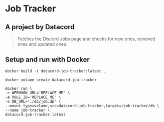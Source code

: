 # Job Tracker

## A project by Datacord

> Fetches the Discord Jobs page and checks for new ones, removed ones and updated ones.

## Setup and run with Docker

```docker
docker build -t datacord-job-tracker:latest .
```

```docker
docker volume create datacord-job-tracker
```

```docker
docker run \
-e WEBHOOK_URL='REPLACE_ME' \
-e ROLE_ID='REPLACE_ME' \
-e DB_URL='./db/job.db' \
--mount type=volume,src=datacord-job-tracker,target=/job-tracker/db \
--name job-tracker \
datacord-job-tracker:latest
```

